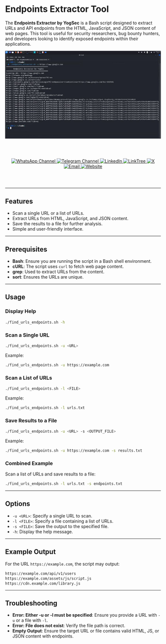 # Endpoints Extractor Tool

The **Endpoints Extractor by YogSec** is a Bash script designed to extract URLs and API endpoints from the HTML, JavaScript, and JSON content of web pages. This tool is useful for security researchers, bug bounty hunters, and developers looking to identify exposed endpoints within their applications.


![endpoints](https://github.com/yogsec/endpoints-extractor/blob/main/endpoints-extractor.jpeg)

<br>
<div align="center" style="margin: 30px 0;">
  <a href="https://www.whatsapp.com/channel/0029Vb68FeRFnSzGNOZC3h3x">
    <img src="https://img.shields.io/static/v1?style=for-the-badge&message=WhatsApp+Channel&color=25D366&logo=whatsapp&logoColor=FFFFFF&label=" alt="WhatsApp Channel">
  </a>
  <a href="https://t.me/HackerSecure">
    <img src="https://img.shields.io/static/v1?style=for-the-badge&message=Telegram+Channel&color=24A1DE&logo=telegram&logoColor=FFFFFF&label=" alt="Telegram Channel">
  </a>
  <a href="https://www.linkedin.com/in/cybersecurity-pentester/">
    <img src="https://img.shields.io/static/v1?style=for-the-badge&message=LinkedIn&color=0A66C2&logo=LinkedIn&logoColor=FFFFFF&label=" alt="LinkedIn">
  </a>
  <a href="https://linktr.ee/yogsec">
    <img src="https://img.shields.io/static/v1?style=for-the-badge&message=LinkTree&color=25D366&logo=linktree&logoColor=FFFFFF&label=" alt="LinkTree">
  </a>
  <a href="https://x.com/home">
    <img src="https://img.shields.io/static/v1?style=for-the-badge&message=X&color=000000&logo=x&logoColor=FFFFFF&label=" alt="X">
  </a>
  <a href="mailto:abhinavsingwal@gmail.com?subject=Hi%20YogSec%20,%20nice%20to%20meet%20you!">
    <img src="https://img.shields.io/static/v1?style=for-the-badge&message=Gmail&color=EA4335&logo=Gmail&logoColor=FFFFFF&label=" alt="Email">
  </a>
  <a href="https://yogsec.github.io/yogsec/">
    <img src="https://img.shields.io/static/v1?style=for-the-badge&message=Website&color=FFFFC5&logo=Firefox&logoColor=000000&label=" alt="Website">
  </a>
</div>
<br>

---

## Features
- Scan a single URL or a list of URLs.
- Extract URLs from HTML, JavaScript, and JSON content.
- Save the results to a file for further analysis.
- Simple and user-friendly interface.

---

## Prerequisites
- **Bash**: Ensure you are running the script in a Bash shell environment.
- **cURL**: The script uses `curl` to fetch web page content.
- **grep**: Used to extract URLs from the content.
- **sort**: Ensures the URLs are unique.

---

## Usage

### Display Help
```bash
./find_urls_endpoints.sh -h
```

### Scan a Single URL
```bash
./find_urls_endpoints.sh -u <URL>
```
Example:
```bash
./find_urls_endpoints.sh -u https://example.com
```

### Scan a List of URLs
```bash
./find_urls_endpoints.sh -l <FILE>
```
Example:
```bash
./find_urls_endpoints.sh -l urls.txt
```

### Save Results to a File
```bash
./find_urls_endpoints.sh -u <URL> -s <OUTPUT_FILE>
```
Example:
```bash
./find_urls_endpoints.sh -u https://example.com -s results.txt
```

### Combined Example
Scan a list of URLs and save results to a file:
```bash
./find_urls_endpoints.sh -l urls.txt -s endpoints.txt
```

---

## Options
- `-u <URL>`: Specify a single URL to scan.
- `-l <FILE>`: Specify a file containing a list of URLs.
- `-s <FILE>`: Save the output to the specified file.
- `-h`: Display the help message.

---

## Example Output
For the URL `https://example.com`, the script may output:
```
https://example.com/api/v1/users
https://example.com/assets/js/script.js
https://cdn.example.com/library.js
```

---

## Troubleshooting
- **Error: Either -u or -l must be specified**: Ensure you provide a URL with `-u` or a file with `-l`.
- **Error: File <file> does not exist**: Verify the file path is correct.
- **Empty Output**: Ensure the target URL or file contains valid HTML, JS, or JSON content with endpoints.

